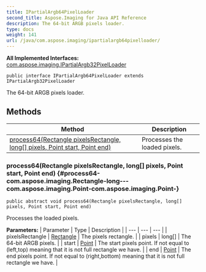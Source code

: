 ```yaml
---
title: IPartialArgb64PixelLoader
second_title: Aspose.Imaging for Java API Reference
description: The 64-bit ARGB pixels loader.
type: docs
weight: 141
url: /java/com.aspose.imaging/ipartialargb64pixelloader/
---
```

**All Implemented Interfaces:**
[com.aspose.imaging.IPartialArgb32PixelLoader](../../com.aspose.imaging/ipartialargb32pixelloader)
```
public interface IPartialArgb64PixelLoader extends IPartialArgb32PixelLoader
```

The 64-bit ARGB pixels loader.
## Methods

| Method | Description |
| --- | --- |
| [process64(Rectangle pixelsRectangle, long[] pixels, Point start, Point end)](#process64-com.aspose.imaging.Rectangle-long---com.aspose.imaging.Point-com.aspose.imaging.Point-) | Processes the loaded pixels. |
### process64(Rectangle pixelsRectangle, long[] pixels, Point start, Point end) {#process64-com.aspose.imaging.Rectangle-long---com.aspose.imaging.Point-com.aspose.imaging.Point-}
```
public abstract void process64(Rectangle pixelsRectangle, long[] pixels, Point start, Point end)
```


Processes the loaded pixels.

**Parameters:**
| Parameter | Type | Description |
| --- | --- | --- |
| pixelsRectangle | [Rectangle](../../com.aspose.imaging/rectangle) | The pixels rectangle. |
| pixels | long[] | The 64-bit ARGB pixels. |
| start | [Point](../../com.aspose.imaging/point) | The start pixels point. If not equal to (left,top) meaning that it is not full rectangle we have. |
| end | [Point](../../com.aspose.imaging/point) | The end pixels point. If not equal to (right,bottom) meaning that it is not full rectangle we have. |

